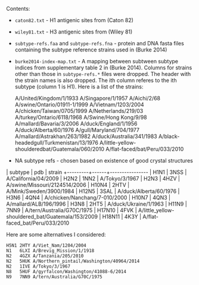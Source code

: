 Contents:

 * `caton82.txt` - H1 antigenic sites from (Caton 82)

 * `wiley81.txt` - H3 antigenic sites from (Wiley 81)

 * `subtype-refs.faa` and `subtype-refs.fna` - protein and DNA fasta files
   containing the subtype reference strains used in (Burke 2014)

 * `burke2014-index-map.txt` - A mapping between subtween subtype indices from
   supplementary table 2 in (Burke 2014). Columns for strains other than those
   in `subtype-refs.*` files were dropped. The header with the strain names is
   also dropped. The ith column referes to the ith subtype (column 1 is H1).
   Here is a list of the strains:

    A/United/Kingdom/1/1933
    A/Singapore/1/1957
    A/Aichi/2/68
    A/swine/Ontario/01911-1/1999
    A/Vietnam/1203/2004
    A/chicken/Taiwan/0705/1999
    A/Netherlands/219/03
    A/turkey/Ontario/6118/1968
    A/Swine/Hong Kong/9/98
    A/mallard/Bavaria/3/2006
    A/duck/England/1/1956
    A/duck/Alberta/60/1976
    A/gull/Maryland/704/1977
    A/mallard/Astrakhan/263/1982
    A/duck/Australia/341/1983
    A/black-headedgull/Turkmenistan/13/1976
    A/little-yellow-shoulderedbat/Guatemala/060/2010
    A/flat-faced/bat/Peru/033/2010

 * NA subtype refs - chosen based on existence of good crystal structures

  | subtype | pdb  | strain
  +---------+------+----------------
  | H1N1    | 3NSS | A/California/04/2009
  | H2N2    | 1NN2 | A/Tokyo/3/1967
  | H2N3    | 4HZV | A/swine/Missouri/2124514/2006
  | H10N4   | 2HTV | A/Mink/Sweden/3900/1984
  | H12N5   | 3SAL | A/duck/Alberta/60/1976
  | H3N6    | 4QN4 | A/chicken/Nanchang/7-010/2000
  | H10N7   | 4QN3 | A/mallard/ALB/196/1996
  | H3N8    | 2HT5 | A/duck/Ukraine/1/1963
  | H11N9   | 7NN9 | A/tern/Australia/G70C/1975
  | H17N10  | 4FVK | A/little_yellow-shouldered_bat/Guatemala/153/2009
  | H18N11  | 4K3Y | A/flat-faced_bat/Peru/033/2010

  Here are some alternatives I considered:

    H5N1 2HTY A/Viet_Nam/1204/2004
    N1   6LXI A/Brevig_Mission/1/1918
    N2   4GZX A/Tanzania/205/2010
    N2   5HUK A/Northern_pintail/Washington/40964/2014
    N2   1IVE A/Tokyo/3/1967
    N8   5HUF A/gyrfalcon/Washington/41088-6/2014
    N9   7NN9 A/tern/Australia/G70C/1975
